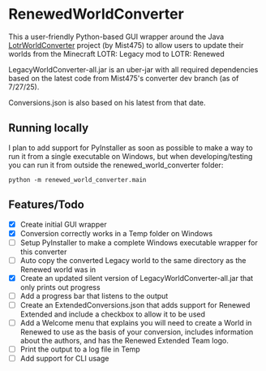 # RenewedWorldConverter
This a user-friendly Python-based GUI wrapper around the Java [LotrWorldConverter](https://github.com/mist475/LotrModConverter_Public/tree/dev) project (by Mist475) to allow users to update their worlds from the Minecraft LOTR: Legacy mod to LOTR: Renewed

LegacyWorldConverter-all.jar is an uber-jar with all required dependencies based on the latest code from Mist475's converter dev branch (as of 7/27/25).

Conversions.json is also based on his latest from that date.

## Running locally
I plan to add support for PyInstaller as soon as possible to make a way to run it from a single executable on Windows, but when developing/testing you can run it from outside the renewed_world_converter folder:

```python -m renewed_world_converter.main```

## Features/Todo
- [X] Create initial GUI wrapper
- [X] Conversion correctly works in a Temp folder on Windows
- [ ] Setup PyInstaller to make a complete Windows executable wrapper for this converter
- [ ] Auto copy the converted Legacy world to the same directory as the Renewed world was in
- [X] Create an updated silent version of LegacyWorldConverter-all.jar that only prints out progress
- [ ] Add a progress bar that listens to the output
- [ ] Create an ExtendedConversions.json that adds support for Renewed Extended and include a checkbox to allow it to be used
- [ ] Add a Welcome menu that explains you will need to create a World in Renewed to use as the basis of your conversion, includes information about the authors, and has the Renewed Extended Team logo.
- [ ] Print the output to a log file in Temp
- [ ] Add support for CLI usage

